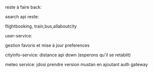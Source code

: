 reste à faire back:


search api reste:

flightbooking, train,bus,allaboutcity




user-service:

gestion favoris et mise à jour preferences


cityinfo-service: distance api down (esperons qu'il se retablit)

meteo service: jdosi prendre version mustan en ajoutant auth gateway